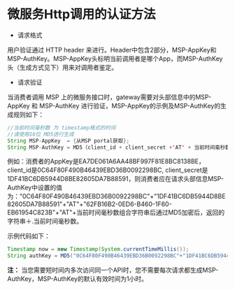 # 微服务Http调用的认证方法

* 请求格式

用户验证通过 HTTP header 来进行。Header中包含2部分，MSP-AppKey和MSP-AuthKey。MSP-AppKey头标明当前调用者是哪个App，而MSP-AuthKey头（生成方式见下）用来对调用者鉴定。



* 请求验证

当消费者调用 MSP 上的微服务接口时，gateway需要对头部信息中的MSP-AppKey 和 MSP-AuthKey 进行验证，MSP-AppKey的示例及MSP-AuthKey的生成规则如下：

````java
//当前时间毫秒数 为 timestamp格式的时间
//请使用16位 MD5进行生成
String MSP-AppKey  = {从MSP portal获取};
String MSP-AuthKey = MD5（client_id + client_secret +'AT' + 当前时间毫秒数 ）+ '.' +当前时间毫秒数
````

例如：消费者的AppKey是EA7DE061A6AA48BF997F81E8BC8138BE，client\_id是0C64F80F490B46439EBD36B0092298BC, client\_secret是1DF41BC6DB5944D8BE82605DA7B88591，则消费者应在请求头部信息MSP-AuthKey中设置的值为："0C64F80F490B46439EBD36B0092298BC"+"1DF41BC6DB5944D8BE82605DA7B88591"+"AT"+"62FB16B2-0ED6-B460-1F60-EB61954C823B"+"AT"+当前时间毫秒数组合字符串后通过MD5加密后，返回的字符串＋.当前时间毫秒数。

示例代码如下：

````java
Timestamp now = new Timestamp(System.currentTimeMillis());
String authKey = MD5("0C64F80F490B46439EBD36B0092298BC"+"1DF41BC6DB5944D8BE82605DA7B88591"+"AT"+now.getTime())+"."+now.getTime()
````

**注：** 当您需要短时间内多次访问同一个API时，您不需要每次请求都生成MSP-AuthKey，MSP-AuthKey的默认有效时间为1小时。



  
  
  
  
  